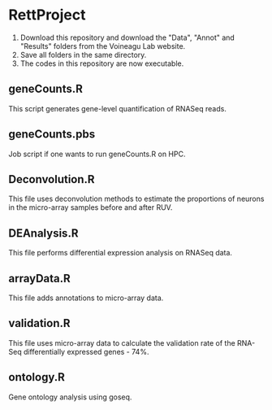 # RettProject

1. Download this repository and download the "Data", "Annot" and "Results" folders from the Voineagu Lab website. 
2. Save all folders in the same directory. 
3. The codes in this repository are now executable. 

## geneCounts.R ######################################
This script generates gene-level quantification of RNASeq reads. 

## geneCounts.pbs ####################################
Job script if one wants to run geneCounts.R on HPC.

## Deconvolution.R ################################
This file uses deconvolution methods to estimate the proportions of neurons in the micro-array samples before and after RUV.

## DEAnalysis.R ##################################
This file performs differential expression analysis on RNASeq data.

## arrayData.R ##################################
This file adds annotations to micro-array data.

## validation.R #################################
This file uses micro-array data to calculate the validation rate of the RNA-Seq differentially expressed genes - 74%. 

## ontology.R ##################################
Gene ontology analysis using goseq.
